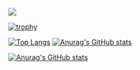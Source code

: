 ![](https://komarev.com/ghpvc/?username=ichinosukezx)

[![trophy](https://github-profile-trophy.vercel.app/?username=ichinosukezx&theme=onedark)](https://github.com/ryo-ma/github-profile-trophy)

[![Top Langs](https://github-readme-stats.vercel.app/api/top-langs/?username=ichinosukezx&layout=compact&theme=vue-dark)](https://github.com/anuraghazra/github-readme-stats)
[![Anurag's GitHub stats](https://github-readme-stats.vercel.app/api?username=ichinosukezx)](https://github.com/anuraghazra/github-readme-stats)

[![Anurag's GitHub stats](https://github-readme-stats.vercel.app/api?username=ichinosukezx)](https://github.com/anuraghazra/github-readme-stats)
<!--
**ichinosukezx/ichinosukezx** is a ✨ _special_ ✨ repository because its `README.md` (this file) appears on your GitHub profile.

Here are some ideas to get you started:

- 🔭 I’m currently working on ...
- 🌱 I’m currently learning ...
- 👯 I’m looking to collaborate on ...
- 🤔 I’m looking for help with ...
- 💬 Ask me about ...
- 📫 How to reach me: ...
- 😄 Pronouns: ...
- ⚡ Fun fact: ...
-->
